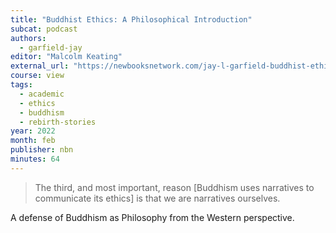```yaml
---
title: "Buddhist Ethics: A Philosophical Introduction"
subcat: podcast
authors:
  - garfield-jay
editor: "Malcolm Keating"
external_url: "https://newbooksnetwork.com/jay-l-garfield-buddhist-ethics-a-philosophical-exploration-oxford-up-2021"
course: view
tags:
  - academic
  - ethics
  - buddhism
  - rebirth-stories
year: 2022
month: feb
publisher: nbn
minutes: 64
---
```


> The third, and most important, reason [Buddhism uses narratives to communicate its ethics] is that we are narratives ourselves.

A defense of Buddhism as Philosophy from the Western perspective.
